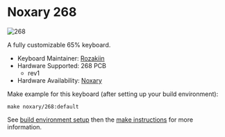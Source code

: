 # Noxary 268

![268](https://i.imgur.com/rwqp3Au.jpg)

A fully customizable 65% keyboard.

* Keyboard Maintainer: [Rozakiin](https://github.com/rozakiin)
* Hardware Supported: 268 PCB
  * rev1
* Hardware Availability: [Noxary](https://www.instagram.com/noxaryco/)

Make example for this keyboard (after setting up your build environment):

    make noxary/268:default

See [build environment setup](https://docs.qmk.fm/build_environment_setup.html) then the [make instructions](https://docs.qmk.fm/make_instructions.html) for more information.
